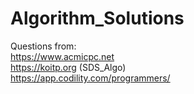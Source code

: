 # Algorithm_Solutions

Questions from:     
https://www.acmicpc.net   
https://koitp.org (SDS_Algo)      
https://app.codility.com/programmers/
